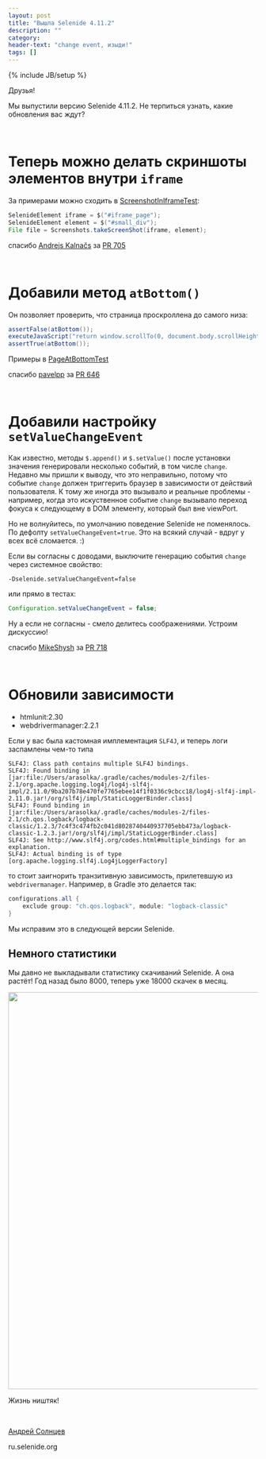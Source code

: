 ```yaml
---
layout: post
title: "Вышла Selenide 4.11.2"
description: ""
category:
header-text: "change event, изыди!"
tags: []
---
```

{% include JB/setup %}

Друзья!

Мы выпустили версию Selenide 4.11.2. Не терпиться узнать, какие обновления вас ждут?

<br>

# Теперь можно делать скриншоты элементов внутри `iframe`

За примерами можно сходить в [ScreenshotInIframeTest](https://github.com/codeborne/selenide/blob/master/src/test/java/integration/ScreenshotInIframeTest.java):

```java
SelenideElement iframe = $("#iframe_page");
SelenideElement element = $("#small_div");
File file = Screenshots.takeScreenShot(iframe, element);
```

спасибо [Andrejs Kalnačs](https://github.com/andrejska) за [PR 705](https://github.com/codeborne/selenide/pull/705)

<br>

# Добавили метод `atBottom()`

Он позволяет проверить, что страница проскроллена до самого низа:

```java
assertFalse(atBottom());
executeJavaScript("return window.scrollTo(0, document.body.scrollHeight);");
assertTrue(atBottom());
```

Примеры в [PageAtBottomTest](https://github.com/codeborne/selenide/blob/master/src/test/java/integration/PageAtBottomTest.java)

спасибо [pavelpp](https://github.com/pavelpp) за [PR 646](https://github.com/codeborne/selenide/pull/646)

<br>

# Добавили настройку `setValueChangeEvent`

Как известно, методы `$.append()` и `$.setValue()` после установки значения генерировали несколько событий, в том числе `change`.
Недавно мы пришли к выводу, что это неправильно, потому что событие `change` должен триггерить браузер в зависимости от 
действий пользователя. К тому же иногда это вызывало и реальные проблемы - например, когда это искуственное событие `change` вызывало 
переход фокуса к следующему в DOM элементу, который был вне viewPort.

Но не волнуйитесь, по умолчанию поведение Selenide не поменялось. По дефолту `setValueChangeEvent=true`. 
Это на всякий случай - вдруг у всех всё сломается. :)

Если вы согласны с доводами, выключите генерацию события `change` через системное свойство:

```
-Dselenide.setValueChangeEvent=false
```

или прямо в тестах:

```java
Configuration.setValueChangeEvent = false;
```

Ну а если не согласны - смело делитесь соображениями. Устроим дискуссию!

спасибо [MikeShysh](https://github.com/MikeShysh) за [PR 718](https://github.com/codeborne/selenide/pull/718)

<br>

# Обновили зависимости

* htmlunit:2.30
* webdrivermanager:2.2.1

Если у вас была кастомная имплементация `SLF4J`, и теперь логи заспамлены чем-то типа

```
SLF4J: Class path contains multiple SLF4J bindings.
SLF4J: Found binding in [jar:file:/Users/arasolka/.gradle/caches/modules-2/files-2.1/org.apache.logging.log4j/log4j-slf4j-impl/2.11.0/9ba207b78e470fe7765ebee14f1f0336c9cbcc18/log4j-slf4j-impl-2.11.0.jar!/org/slf4j/impl/StaticLoggerBinder.class]
SLF4J: Found binding in [jar:file:/Users/arasolka/.gradle/caches/modules-2/files-2.1/ch.qos.logback/logback-classic/1.2.3/7c4f3c474fb2c041d8028740440937705ebb473a/logback-classic-1.2.3.jar!/org/slf4j/impl/StaticLoggerBinder.class]
SLF4J: See http://www.slf4j.org/codes.html#multiple_bindings for an explanation.
SLF4J: Actual binding is of type [org.apache.logging.slf4j.Log4jLoggerFactory]
```

то стоит заигнорить транзитивную зависимость, прилетевшую из `webdrivermanager`. Например, в Gradle это делается так:
```groovy
configurations.all {
    exclude group: "ch.qos.logback", module: "logback-classic"
}
```

Мы исправим это в следующей версии Selenide.

## Немного статистики

Мы давно не выкладывали статистику скачиваний Selenide. А она растёт! Год назад было 8000, теперь уже 18000 скачек в месяц. 

<center>
  <img src="{{ BASE_PATH }}/images/2018/04/selenide.downloads.png" width="800"/>
</center>

Жизнь ништяк!

<br>


[Андрей Солнцев](http://asolntsev.github.io/)

ru.selenide.org

